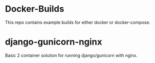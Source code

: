 # Docker-Builds
This repo contains example builds for either docker or docker-compose.

#  django-gunicorn-nginx
Basic 2 container solution for running django/gunicorn with nginx.
